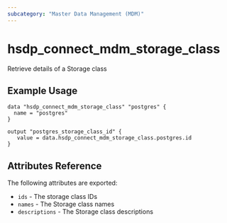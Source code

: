 ```yaml
---
subcategory: "Master Data Management (MDM)"
---
```


# hsdp_connect_mdm_storage_class

Retrieve details of a Storage class

## Example Usage

```hcl
data "hsdp_connect_mdm_storage_class" "postgres" {
  name = "postgres"
}
```

```hcl
output "postgres_storage_class_id" {
   value = data.hsdp_connect_mdm_storage_class.postgres.id
}
```

## Attributes Reference

The following attributes are exported:

* `ids` - The storage class IDs
* `names` - The Storage class names
* `descriptions` - The Storage class descriptions
